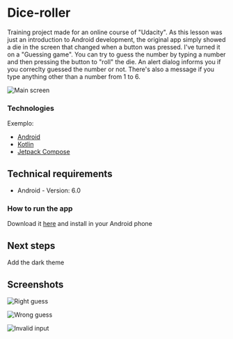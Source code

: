 # Dice-roller
Training project made for an online course of "Udacity". As this lesson was just an introduction to Android development, the original app simply showed a die in the screen that changed when a button was pressed. I've turned it on a "Guessing game". You can try to guess the number by typing a number and then pressing the button to "roll" the die. An alert dialog informs you if you correclty guessed the number or not. There's also a message if you type anything other than a number from 1 to 6.

![Main screen](https://github.com/dgomesdev/Dice-roller/assets/114317159/8bc7198b-834f-4f9b-8511-83088e5be21d)

### Technologies

Exemplo:
* [Android](https://developer.android.com/)
* [Kotlin](https://kotlinlang.org/)
* [Jetpack Compose](https://developer.android.com/jetpack/compose)

## Technical requirements

* Android - Version: 6.0

### How to run the app

Download it [here](https://github.com/dgomesdev/Dice-roller/releases/download/v1.0/DiceRoller.aab) and install in your Android phone

## Next steps

Add the dark theme

## Screenshots

![Right guess](https://github.com/dgomesdev/Dice-roller/assets/114317159/7eac2085-b795-499d-8020-5cdc0b0927ca)

![Wrong guess](https://github.com/dgomesdev/Dice-roller/assets/114317159/9b44fbba-26f8-44e7-bc79-a7a3bd8d17c4)

![Invalid input](https://github.com/dgomesdev/Dice-roller/assets/114317159/c0838a67-924f-4c8a-9aa6-d91a442519cb)

